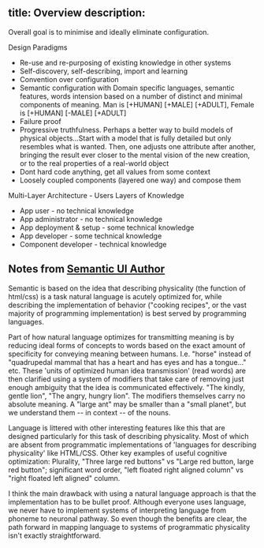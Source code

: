 title: Overview
description: 
---

Overall goal is to minimise and ideally eliminate configuration.

Design Paradigms
- Re-use and re-purposing of existing knowledge in other systems
- Self-discovery, self-describing, import and learning
- Convention over configuration
- Semantic configuration with Domain specific languages, semantic features, words intension based on a number of distinct and minimal components of meaning. Man is [+HUMAN] [+MALE] [+ADULT], Female is [+HUMAN] [-MALE] [+ADULT]
- Failure proof
- Progressive truthfulness. Perhaps a better way to build models of physical objects...Start with a model that is fully detailed but only resembles what is wanted. Then, one adjusts one attribute after another, bringing the result ever closer to the mental vision of the new creation, or to the real properties of a real-world object
- Dont hard code anything, get all values from some context
- Loosely coupled components (layered one way) and compose them


Multi-Layer Architecture - Users Layers of Knowledge
- App user - no technical knowledge
- App administrator - no technical knowledge
- App deployment & setup - some technical knowledge
- App developer - some technical knowledge
- Component developer - technical knowledge

## Notes from [Semantic UI Author](https://news.ycombinator.com/item?id=14075720)

Semantic is based on the idea that describing physicality (the function of html/css) is a task natural language is acutely optimized for, while describing the implementation of behavior ("cooking recipes", or the vast majority of programming implementation) is best served by programming languages.

Part of how natural language optimizes for transmitting meaning is by reducing ideal forms of concepts to words based on the exact amount of specificity for conveying meaning between humans. I.e. "horse" instead of "quadrupedal mammal that has a heart and has eyes and has a tongue..." etc.
These 'units of optimized human idea transmission' (read words) are then clarified using a system of modifiers that take care of removing just enough ambiguity that the idea is communicated effectively. "The kindly, gentle lion", "The angry, hungry lion".
The modifiers themselves carry no absolute meaning. A "large ant" may be smaller than a "small planet", but we understand them -- in context -- of the nouns.

Language is littered with other interesting features like this that are designed particularly for this task of describing physicality. Most of which are absent from programmatic implementations of 'languages for describing physicality' like HTML/CSS.
Other key examples of useful cognitive optimization: Plurality, "Three large red buttons" vs "Large red button, large red button"; significant word order, "left floated right aligned column" vs "right floated left aligned" column.

I think the main drawback with using a natural language approach is that the implementation has to be bullet proof. Although everyone uses language, we never have to implement systems of interpreting language from phoneme to neuronal pathway. So even though the benefits are clear, the path forward in mapping language to systems of programmatic physicality isn't exactly straightforward.
